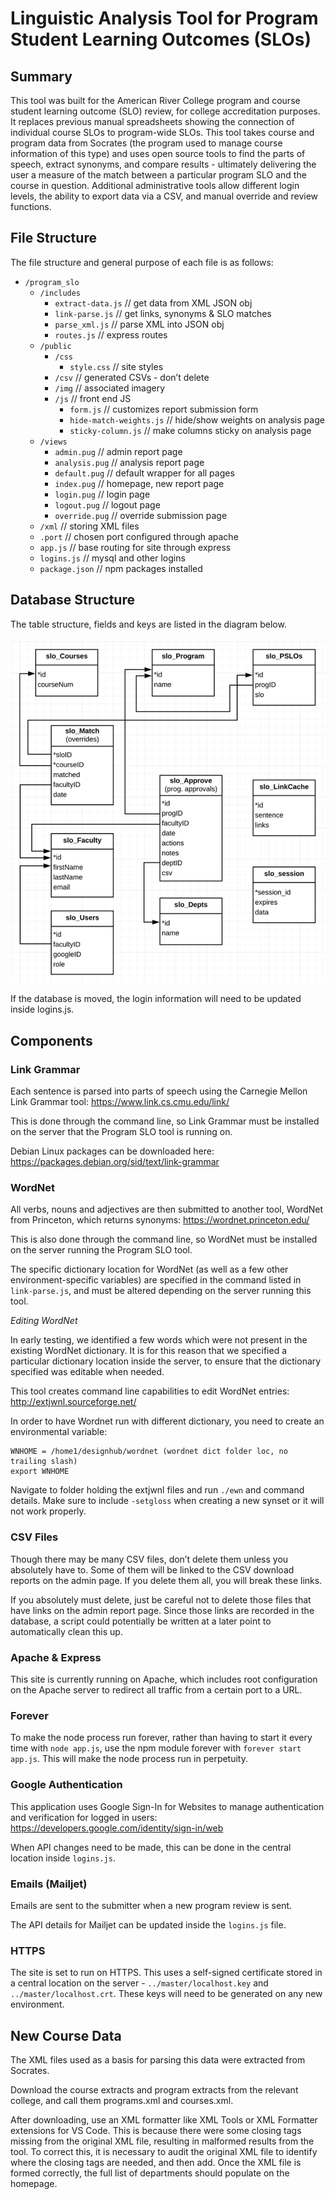 # Linguistic Analysis Tool for Program Student Learning Outcomes (SLOs)

## Summary
This tool was built for the American River College program and course student learning outcome (SLO) review, for college accreditation purposes. It replaces previous manual spreadsheets showing the connection of individual course SLOs to program-wide SLOs. This tool takes course and program data from Socrates (the program used to manage course information of this type) and uses open source tools to find the parts of speech, extract synonyms, and compare results - ultimately delivering the user a measure of the match between a particular program SLO and the course in question. Additional administrative tools allow different login levels, the ability to export data via a CSV, and manual override and review functions.

## File Structure
The file structure and general purpose of each file is as follows:

- `/program_slo`
    - `/includes`
        - `extract-data.js`				// get data from XML JSON obj
        - `link-parse.js`				// get links, synonyms & SLO matches
        - `parse_xml.js`				// parse XML into JSON obj
        - `routes.js`				// express routes
    - `/public`
        - `/css`
            - `style.css`			// site styles
        - `/csv`					// generated CSVs - don’t delete
        - `/img`					// associated imagery
        - `/js`					// front end JS
            - `form.js`				// customizes report submission form
            - `hide-match-weights.js`		// hide/show weights on analysis page
            - `sticky-column.js`		// make columns sticky on analysis page
    - `/views`
        - `admin.pug`				// admin report page
        - `analysis.pug`				// analysis report page
        - `default.pug`				// default wrapper for all pages
        - `index.pug`				// homepage, new report page
        - `login.pug`				// login page
        - `logout.pug`				// logout page
        - `override.pug`				// override submission page
    - `/xml`						// storing XML files
    - `.port`						// chosen port configured through apache
    - `app.js`						// base routing for site through express
    - `logins.js`					// mysql and other logins
    - `package.json`					// npm packages installed
	
## Database Structure
The table structure, fields and keys are listed in the diagram below.

<img src="public/img/db_erd.png" alt="database entity-relationship diagram" />

If the database is moved, the login information will need to be updated inside logins.js.

## Components
### Link Grammar
Each sentence is parsed into parts of speech using the Carnegie Mellon Link Grammar tool: https://www.link.cs.cmu.edu/link/ 

This is done through the command line, so Link Grammar must be installed on the server that the Program SLO tool is running on.

Debian Linux packages can be downloaded here: https://packages.debian.org/sid/text/link-grammar

### WordNet
All verbs, nouns and adjectives are then submitted to another tool, WordNet from Princeton, which returns synonyms: https://wordnet.princeton.edu/

This is also done through the command line, so WordNet must be installed on the server running the Program SLO tool.

The specific dictionary location for WordNet (as well as a few other environment-specific variables) are specified in the command listed in `link-parse.js`, and must be altered depending on the server running this tool.

*Editing WordNet*

In early testing, we identified a few words which were not present in the existing WordNet dictionary. It is for this reason that we specified a particular dictionary location inside the server, to ensure that the dictionary specified was editable when needed.

This tool creates command line capabilities to edit WordNet entries: http://extjwnl.sourceforge.net/

In order to have Wordnet run with different dictionary, you need to create an environmental variable:
```
WNHOME = /home1/designhub/wordnet (wordnet dict folder loc, no trailing slash)
export WNHOME
```
Navigate to folder holding the extjwnl files and run `./ewn` and command details.
Make sure to include `-setgloss` when creating a new synset or it will not work properly.

### CSV Files
Though there may be many CSV files, don’t delete them unless you absolutely have to. Some of them will be linked to the CSV download reports on the admin page. If you delete them all, you will break these links.

If you absolutely must delete, just be careful not to delete those files that have links on the admin report page. Since those links are recorded in the database, a script could potentially be written at a later point to automatically clean this up.

### Apache & Express
This site is currently running on Apache, which includes root configuration on the Apache server to redirect all traffic from a certain port to a URL.

### Forever
To make the node process run forever, rather than having to start it every time with `node app.js`, use the npm module forever with `forever start app.js`. This will make the node process run in perpetuity.

### Google Authentication
This application uses Google Sign-In for Websites to manage authentication and verification for logged in users:
https://developers.google.com/identity/sign-in/web

When API changes need to be made, this can be done in the central location inside `logins.js`.

### Emails (Mailjet)
Emails are sent to the submitter when a new program review is sent.

The API details for Mailjet can be updated inside the `logins.js` file.

### HTTPS
The site is set to run on HTTPS. This uses a self-signed certificate stored in a central location on the server - `../master/localhost.key` and `../master/localhost.crt`. These keys will need to be generated on any new environment.

## New Course Data
The XML files used as a basis for parsing this data were extracted from Socrates.

Download the course extracts and program extracts from the relevant college, and call them programs.xml and courses.xml.

After downloading, use an XML formatter like XML Tools or XML Formatter extensions for VS Code. This is because there were some closing tags missing from the original XML file, resulting in malformed results from the tool. To correct this, it is necessary to audit the original XML file to identify where the closing tags are needed, and then add. Once the XML file is formed correctly, the full list of departments should populate on the homepage.

